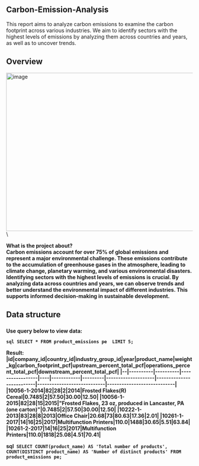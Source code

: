 ## Carbon-Emission-Analysis

This report aims to analyze carbon emissions to examine the carbon footprint across various industries. We aim to identify sectors with the highest levels of emissions by analyzing them across countries and years, as well as to uncover trends.

## Overview

<img width="640" height="427" alt="image" src="https://github.com/user-attachments/assets/d9a52d41-013e-4111-b000-fe0f832b34f1" />\

<b>What is the project about? <b>\
Carbon emissions account for over 75% of global emissions and represent a major environmental challenge. These emissions contribute to the accumulation of greenhouse gases in the atmosphere, leading to climate change, planetary warming, and various environmental disasters. Identifying sectors with the highest levels of emissions is crucial. By analyzing data across countries and years, we can observe trends and better understand the environmental impact of different industries. This supports informed decision-making in sustainable development.

## Data structure
###
Use query below to view data:

``sql
SELECT *
FROM product_emissions pe 
LIMIT 5;``

Result:
|id|company_id|country_id|industry_group_id|year|product_name|weight_kg|carbon_footprint_pcf|upstream_percent_total_pcf|operations_percent_total_pcf|downstream_percent_total_pcf|
|--|----------|----------|-----------------|----|------------|---------|--------------------|--------------------------|----------------------------|----------------------------|
|10056-1-2014|82|28|2|2014|Frosted Flakes(R) Cereal|0.7485|2|57.50|30.00|12.50|
|10056-1-2015|82|28|15|2015|"Frosted Flakes, 23 oz, produced in Lancaster, PA (one carton)"|0.7485|2|57.50|30.00|12.50|
|10222-1-2013|83|28|8|2013|Office Chair|20.68|73|80.63|17.36|2.01|
|10261-1-2017|14|16|25|2017|Multifunction Printers|110.0|1488|30.65|5.51|63.84|
|10261-2-2017|14|16|25|2017|Multifunction Printers|110.0|1818|25.08|4.51|70.41|


sql``
SELECT COUNT(product_name) AS 'Total number of products',
       COUNT(DISTINCT product_name) AS 'Number of distinct products'
FROM product_emissions pe;``
